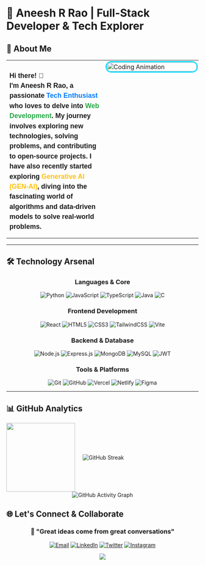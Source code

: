 # 🚀 Aneesh R Rao | Full-Stack Developer & Tech Explorer

## 🎯 **About Me**

<div align="center">
  <table>
    <tr>
        <td width="50%" valign="top">
            <h1 style="font-size: 1.1rem; line-height: 1.5; font-family: Arial, sans-serif;">
                Hi there! 👋<br/>I'm <b>Aneesh R Rao</b>, a passionate <span style="color: #007BFF;">Tech Enthusiast</span> who loves to delve into <span style="color: #28A745;">Web Development</span>.  
                My journey involves exploring new technologies, solving problems, and contributing to open-source projects.  
            I have also recently started exploring <span style="color: #FFC107;">Generative AI (GEN-AI)</span>, diving into the fascinating  world of algorithms and data-driven models to solve real-world problems.
          </h1>
        </td>
        <td width="50%" valign="top">
            <img src="https://github.com/user-attachments/assets/a489c853-ba50-4342-b3fb-137a75c5d886" alt="Coding Animation" width="100%" style="border-radius: 15px; border: 3px solid #00D9FF;"/>
        </td>
    </tr>
  </table>
</div>

---

## 🛠️ **Technology Arsenal**

<div align="center">

### **Languages & Core**

![Python](https://img.shields.io/badge/Python-3776AB?style=for-the-badge&logo=python&logoColor=white)
![JavaScript](https://img.shields.io/badge/JavaScript-F7DF1E?style=for-the-badge&logo=javascript&logoColor=black)
![TypeScript](https://img.shields.io/badge/TypeScript-007ACC?style=for-the-badge&logo=typescript&logoColor=white)
![Java](https://img.shields.io/badge/Java-ED8B00?style=for-the-badge&logo=openjdk&logoColor=white)
![C](https://img.shields.io/badge/C-00599C?style=for-the-badge&logo=c&logoColor=white)

### **Frontend Development**

![React](https://img.shields.io/badge/React-20232A?style=for-the-badge&logo=react&logoColor=61DAFB)
![HTML5](https://img.shields.io/badge/HTML5-E34F26?style=for-the-badge&logo=html5&logoColor=white)
![CSS3](https://img.shields.io/badge/CSS3-1572B6?style=for-the-badge&logo=css3&logoColor=white)
![TailwindCSS](https://img.shields.io/badge/Tailwind_CSS-38B2AC?style=for-the-badge&logo=tailwind-css&logoColor=white)
![Vite](https://img.shields.io/badge/Vite-646CFF?style=for-the-badge&logo=vite&logoColor=white)

### **Backend & Database**

![Node.js](https://img.shields.io/badge/Node.js-339933?style=for-the-badge&logo=nodedotjs&logoColor=white)
![Express.js](https://img.shields.io/badge/Express.js-000000?style=for-the-badge&logo=express&logoColor=white)
![MongoDB](https://img.shields.io/badge/MongoDB-4EA94B?style=for-the-badge&logo=mongodb&logoColor=white)
![MySQL](https://img.shields.io/badge/MySQL-4479A1?style=for-the-badge&logo=mysql&logoColor=white)
![JWT](https://img.shields.io/badge/JWT-000000?style=for-the-badge&logo=JSON%20web%20tokens&logoColor=white)

### **Tools & Platforms**

![Git](https://img.shields.io/badge/Git-F05032?style=for-the-badge&logo=git&logoColor=white)
![GitHub](https://img.shields.io/badge/GitHub-100000?style=for-the-badge&logo=github&logoColor=white)
![Vercel](https://img.shields.io/badge/Vercel-000000?style=for-the-badge&logo=vercel&logoColor=white)
![Netlify](https://img.shields.io/badge/Netlify-00C7B7?style=for-the-badge&logo=netlify&logoColor=white)
![Figma](https://img.shields.io/badge/Figma-F24E1E?style=for-the-badge&logo=figma&logoColor=white)

</div>

---

## 📊 **GitHub Analytics**

<div style="display: flex; align-items: center; gap: 20px;">
<div align="center">
  <img height="180em" src="https://github-readme-stats.vercel.app/api/top-langs/?username=Aneesh35&layout=compact&langs_count=8&theme=tokyonight&hide_border=true"/>
</div>

<div align="center">
  <img src="https://github-readme-streak-stats.herokuapp.com/?user=Aneesh35&theme=tokyonight&hide_border=true" alt="GitHub Streak"/>
</div>
</div>

<div align="center">
  <img src="https://github-readme-activity-graph.vercel.app/graph?username=Aneesh35&custom_title=Aneesh's%20GitHub%20Activity%20Graph&bg_color=1a1b27&color=70a5fd&line=70a5fd&point=ff6b6b&area=true&hide_border=true" alt="GitHub Activity Graph"/>
</div>

## 🌐 **Let's Connect & Collaborate**

<div align="center">

### 💬 **"Great ideas come from great conversations"**

[![Email](https://img.shields.io/badge/Email-D14836?style=for-the-badge&logo=gmail&logoColor=white)](mailto:aneeshrao16@gmail.com)
[![LinkedIn](https://img.shields.io/badge/LinkedIn-0077B5?style=for-the-badge&logo=linkedin&logoColor=white)](https://www.linkedin.com/in/rao-aneesh243)
[![Twitter](https://img.shields.io/badge/Twitter-1DA1F2?style=for-the-badge&logo=twitter&logoColor=white)](https://x.com/Rao_Aneesh243)
[![Instagram](https://img.shields.io/badge/Instagram-E4405F?style=for-the-badge&logo=instagram&logoColor=white)](https://www.instagram.com/aneesh.r.rao)

</div>

<div align="center">
  <img src="https://capsule-render.vercel.app/api?type=waving&color=gradient&height=100&section=footer&animation=twinkling"/>
</div>
